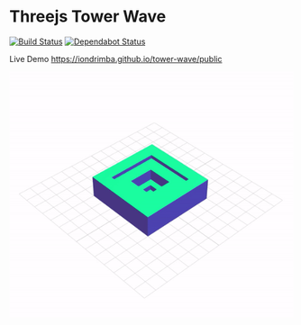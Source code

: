 # Threejs Tower Wave
[![Build Status](https://travis-ci.org/iondrimba/tower-wave.svg?branch=master)](https://travis-ci.org/iondrimba/tower-wave) [![Dependabot Status](https://api.dependabot.com/badges/status?host=github&repo=iondrimba/tower-wave)](https://dependabot.com)

Live Demo https://iondrimba.github.io/tower-wave/public

![App](https://github.com/iondrimba/images/blob/master/tower-wave.gif)
